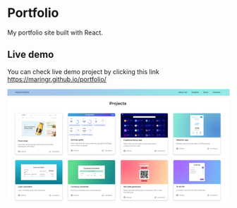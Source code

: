 # Portfolio

My portfolio site built with React.

## Live demo

You can check live demo project by clicking this link https://maringr.github.io/portfolio/

![Portfolio screenshot](/src/assets/images/portfolio-screen.png)
